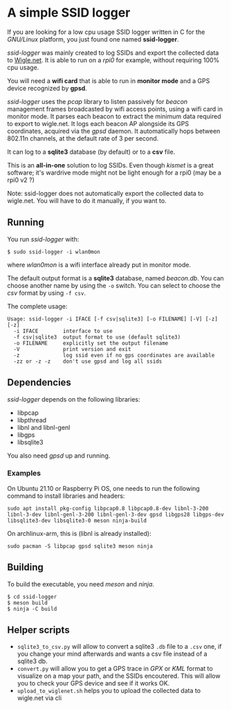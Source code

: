 # A simple SSID logger
If you are looking for a low cpu usage SSID logger written in C for the *GNU/Linux* platform, you just found one named **ssid-logger**.

*ssid-logger* was mainly created to log SSIDs and export the collected data to [Wigle.net](https://wigle.net). It is able to run on a *rpi0* for example, without requiring 100% cpu usage.

You will need a **wifi card** that is able to run in **monitor mode** and a GPS device recognized by **gpsd**.

*ssid-logger* uses the *pcap* library to listen passively for *beacon* management frames broadcasted by wifi access points, using a wifi card in monitor mode. It parses each beacon to extract the minimum data required to export to wigle.net. It logs each beacon AP alongside its GPS coordinates, acquired via the *gpsd* daemon. It automatically hops between 802.11n channels, at the default rate of 3 per second.

It can log to a **sqlite3** database (by default) or to a **csv** file.

This is an **all-in-one** solution to log SSIDs. Even though *kismet* is a great software; it's wardrive mode might not be light enough for a rpi0 (may be a rpi0 v2 ?)

Note: ssid-logger does not automatically export the collected data to wigle.net. You will have to do it manually, if you want to.

## Running
You run *ssid-logger* with:

    $ sudo ssid-logger -i wlan0mon

where *wlan0mon* is a wifi interface already put in monitor mode.

The default output format is a **sqlite3** database, named *beacon.db*. You can choose another name by using the `-o` switch.
You can select to choose the *csv* format by using `-f csv`.

The complete usage:

    Usage: ssid-logger -i IFACE [-f csv|sqlite3] [-o FILENAME] [-V] [-z] [-z]
      -i IFACE        interface to use
      -f csv|sqlite3  output format to use (default sqlite3)
      -o FILENAME     explicitly set the output filename
      -V              print version and exit
      -z              log ssid even if no gps coordinates are available
      -zz or -z -z    don't use gpsd and log all ssids

## Dependencies
*ssid-logger* depends on the following libraries:

  - libpcap
  - libpthread
  - libnl and libnl-genl
  - libgps
  - libsqlite3

You also need *gpsd* up and running.

### Examples
On Ubuntu 21.10 or Raspberry Pi OS, one needs to run the following command to install libraries and headers:

    sudo apt install pkg-config libpcap0.8 libpcap0.8-dev libnl-3-200 libnl-3-dev libnl-genl-3-200 libnl-genl-3-dev gpsd libgps28 libgps-dev libsqlite3-dev libsqlite3-0 meson ninja-build

On archlinux-arm, this is (libnl is already installed):

    sudo pacman -S libpcap gpsd sqlite3 meson ninja

## Building
To build the executable, you need *meson* and *ninja*.

    $ cd ssid-logger
    $ meson build
    $ ninja -C build

## Helper scripts

  - `sqlite3_to_csv.py` will allow to convert a sqlite3 `.db` file to a `.csv` one, if you change your mind afterwards and wants a csv file instead of a sqlite3 db.
  - `convert.py` will allow you to get a GPS trace in *GPX* or *KML* format to visualize on a map your path, and the SSIDs encoutered. This will allow you to check your GPS device and see if it works OK.
  - `upload_to_wiglenet.sh` helps you to upload the collected data to wigle.net via cli
